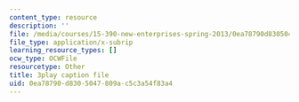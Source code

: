 ```yaml
---
content_type: resource
description: ''
file: /media/courses/15-390-new-enterprises-spring-2013/0ea78790d8305047809ac5c3a54f83a4_Xcsp0486olY.vtt
file_type: application/x-subrip
learning_resource_types: []
ocw_type: OCWFile
resourcetype: Other
title: 3play caption file
uid: 0ea78790-d830-5047-809a-c5c3a54f83a4
---
```

